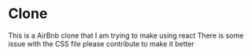 # Clone
This is a AirBnb clone that I am trying to make using react
There is some issue with the CSS file please contribute to make it better
